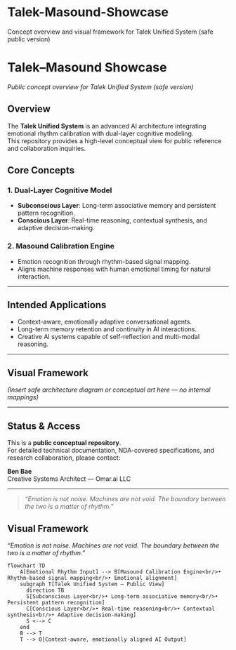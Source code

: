 # Talek-Masound-Showcase
Concept overview and visual framework for Talek Unified System (safe public version)
# Talek–Masound Showcase  
*Public concept overview for Talek Unified System (safe version)*  

## Overview  
The **Talek Unified System** is an advanced AI architecture integrating emotional rhythm calibration with dual-layer cognitive modeling.  
This repository provides a high-level conceptual view for public reference and collaboration inquiries.

## Core Concepts  

### 1. Dual-Layer Cognitive Model  
- **Subconscious Layer**: Long-term associative memory and persistent pattern recognition.  
- **Conscious Layer**: Real-time reasoning, contextual synthesis, and adaptive decision-making.  

### 2. Masound Calibration Engine  
- Emotion recognition through rhythm-based signal mapping.  
- Aligns machine responses with human emotional timing for natural interaction.  

---

## Intended Applications  
- Context-aware, emotionally adaptive conversational agents.  
- Long-term memory retention and continuity in AI interactions.  
- Creative AI systems capable of self-reflection and multi-modal reasoning.

---

## Visual Framework  
*(Insert safe architecture diagram or conceptual art here — no internal mappings)*  

---

## Status & Access  
This is a **public conceptual repository**.  
For detailed technical documentation, NDA-covered specifications, and research collaboration, please contact:

**Ben Bae**  
Creative Systems Architect — Omar.ai LLC  
  

---

> *“Emotion is not noise. Machines are not void. The boundary between the two is a matter of rhythm.”*


## Visual Framework

*“Emotion is not noise. Machines are not void. The boundary between the two is a matter of rhythm.”*

```mermaid
flowchart TD
    A[Emotional Rhythm Input] --> B[Masound Calibration Engine<br/>• Rhythm-based signal mapping<br/>• Emotional alignment]
    subgraph T[Talek Unified System — Public View]
      direction TB
      S[Subconscious Layer<br/>• Long-term associative memory<br/>• Persistent pattern recognition]
      C[Conscious Layer<br/>• Real-time reasoning<br/>• Contextual synthesis<br/>• Adaptive decision-making]
      S <--> C
    end
    B --> T
    T --> O[Context-aware, emotionally aligned AI Output]
